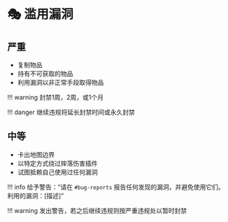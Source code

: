 # 🎭 滥用漏洞

## **严重**

* 复制物品
* 持有不可获取的物品
* 利用漏洞以非正常手段取得物品

!!! warning 封禁1周，2周，或1个月


!!! danger 继续违规将延长封禁时间或永久封禁


## **中等**

* 卡出地图边界
* 以特定方式绕过摔落伤害插件
* 试图抵赖自己使用过任何漏洞

!!! info 给予警告：“请在 `#bug-reports` 报告任何发现的漏洞，并避免使用它们。利用的漏洞：[描述]”


!!! warning 发出警告，若之后继续违规则按严重违规处以暂时封禁
